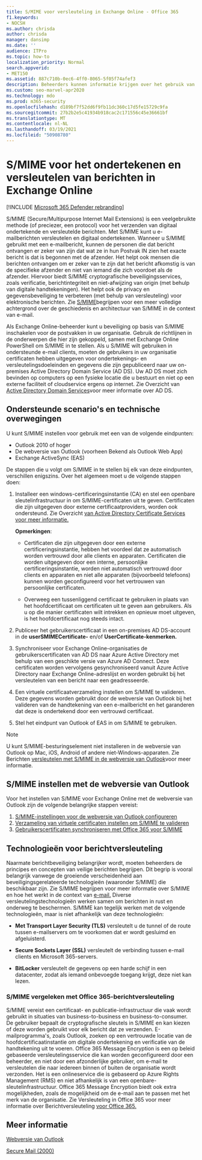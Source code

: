 ```yaml
---
title: S/MIME voor versleuteling in Exchange Online - Office 365
f1.keywords:
- NOCSH
ms.author: chrisda
author: chrisda
manager: dansimp
ms.date: ''
audience: ITPro
ms.topic: how-to
localization_priority: Normal
search.appverid:
- MET150
ms.assetid: 887c710b-0ec6-4ff0-8065-5f05f74afef3
description: Beheerders kunnen informatie krijgen over het gebruik van S/MIME (Secure/Multipurpose Internet Mail Extensions) in Exchange Online om e-mailberichten te versleutelen en digitaal te ondertekenen.
ms.custom: seo-marvel-apr2020
ms.technology: mdo
ms.prod: m365-security
ms.openlocfilehash: d189bf7f52dd6f9fb11dc360c17d5fe15729c9fa
ms.sourcegitcommit: 27b2b2e5c41934b918cac2c171556c45e36661bf
ms.translationtype: MT
ms.contentlocale: nl-NL
ms.lasthandoff: 03/19/2021
ms.locfileid: "50908780"
---
```

# <a name="smime-for-message-signing-and-encryption-in-exchange-online"></a>S/MIME voor het ondertekenen en versleutelen van berichten in Exchange Online

[!INCLUDE [Microsoft 365 Defender rebranding](../includes/microsoft-defender-for-office.md)]


S/MIME (Secure/Multipurpose Internet Mail Extensions) is een veelgebruikte methode (of preciezer, een protocol) voor het verzenden van digitaal ondertekende en versleutelde berichten. Met S/MIME kunt u e-mailberichten versleutelen en digitaal ondertekenen. Wanneer u S/MIME gebruikt met een e-mailbericht, kunnen de personen die dat bericht ontvangen er zeker van zijn dat wat ze in hun Postvak IN zien het exacte bericht is dat is begonnen met de afzender. Het helpt ook mensen die berichten ontvangen om er zeker van te zijn dat het bericht afkomstig is van de specifieke afzender en niet van iemand die zich voordoet als de afzender. Hiervoor biedt S/MIME cryptografische beveiligingsservices, zoals verificatie, berichtintegriteit en niet-afwijzing van origin (met behulp van digitale handtekeningen). Het helpt ook de privacy en gegevensbeveiliging te verbeteren (met behulp van versleuteling) voor elektronische berichten. Zie [S/MIME](/previous-versions/tn-archive/aa995740(v=exchg.65))begrijpen voor een meer volledige achtergrond over de geschiedenis en architectuur van S/MIME in de context van e-mail.

Als Exchange Online-beheerder kunt u beveiliging op basis van S/MIME inschakelen voor de postvakken in uw organisatie. Gebruik de richtlijnen in de onderwerpen die hier zijn gekoppeld, samen met Exchange Online PowerShell om S/MIME in te stellen. Als u S/MIME wilt gebruiken in ondersteunde e-mail clients, moeten de gebruikers in uw organisatie certificaten hebben uitgegeven voor ondertekenings- en versleutelingsdoeleinden en gegevens die zijn gepubliceerd naar uw on-premises Active Directory Domain Service (AD DS). Uw AD DS moet zich bevinden op computers op een fysieke locatie die u bestuurt en niet op een externe faciliteit of cloudservice ergens op internet. Zie Overzicht van [Active Directory Domain Services](/windows-server/identity/ad-ds/get-started/virtual-dc/active-directory-domain-services-overview)voor meer informatie over AD DS.

## <a name="supported-scenarios-and-technical-considerations"></a>Ondersteunde scenario's en technische overwegingen

U kunt S/MIME instellen voor gebruik met een van de volgende eindpunten:

- Outlook 2010 of hoger
- De webversie van Outlook (voorheen Bekend als Outlook Web App)
- Exchange ActiveSync (EAS)

De stappen die u volgt om S/MIME in te stellen bij elk van deze eindpunten, verschillen enigszins. Over het algemeen moet u de volgende stappen doen:

1. Installeer een windows-certificeringsinstantie (CA) en stel een openbare sleutelinfrastructuur in om S/MIME-certificaten uit te geven. Certificaten die zijn uitgegeven door externe certificaatproviders, worden ook ondersteund. Zie Overzicht [van Active Directory Certificate Services voor meer informatie.](/previous-versions/windows/it-pro/windows-server-2012-r2-and-2012/hh831740(v=ws.11))

   **Opmerkingen**:

   - Certificaten die zijn uitgegeven door een externe certificeringsinstantie, hebben het voordeel dat ze automatisch worden vertrouwd door alle clients en apparaten. Certificaten die worden uitgegeven door een interne, persoonlijke certificeringsinstantie, worden niet automatisch vertrouwd door clients en apparaten en niet alle apparaten (bijvoorbeeld telefoons) kunnen worden geconfigureerd voor het vertrouwen van persoonlijke certificaten.

   - Overweeg een tussenliggend certificaat te gebruiken in plaats van het hoofdcertificaat om certificaten uit te geven aan gebruikers. Als u op die manier certificaten wilt intrekken en opnieuw moet uitgeven, is het hoofdcertificaat nog steeds intact.

2. Publiceer het gebruikerscertificaat in een on-premises AD DS-account in de **userSMIMECertificate-** en/of **UserCertificate-kenmerken.**

3. Synchroniseer voor Exchange Online-organisaties de gebruikerscertificaten van AD DS naar Azure Active Directory met behulp van een geschikte versie van Azure AD Connect. Deze certificaten worden vervolgens gesynchroniseerd vanuit Azure Active Directory naar Exchange Online-adreslijst en worden gebruikt bij het versleutelen van een bericht naar een geadresseerde.

4. Een virtuele certificaatverzameling instellen om S/MIME te valideren. Deze gegevens worden gebruikt door de webversie van Outlook bij het valideren van de handtekening van een e-mailbericht en het garanderen dat deze is ondertekend door een vertrouwd certificaat.

5. Stel het eindpunt van Outlook of EAS in om S/MIME te gebruiken.

> [!NOTE]
> U kunt S/MIME-besturingselement niet installeren in de webversie van Outlook op Mac, iOS, Android of andere niet-Windows-apparaten. Zie Berichten [versleutelen met S/MIME in de webversie van Outlook](https://support.microsoft.com/office/878c79fc-7088-4b39-966f-14512658f480)voor meer informatie.

## <a name="set-up-smime-with-outlook-on-the-web"></a>S/MIME instellen met de webversie van Outlook

Voor het instellen van S/MIME voor Exchange Online met de webversie van Outlook zijn de volgende belangrijke stappen vereist:

1. [S/MIME-instellingen voor de webversie van Outlook configureren](configure-s-mime-settings-for-outlook-web-app.md)
2. [Verzameling van virtuele certificaten instellen om S/MIME te valideren](set-up-virtual-certificate-collection-to-validate-s-mime.md)
3. [Gebruikerscertificaten synchroniseren met Office 365 voor S/MIME](sync-user-certificates-to-office-365-for-s-mime.md)

## <a name="related-message-encryption-technologies"></a>Technologieën voor berichtversleuteling

Naarmate berichtbeveiliging belangrijker wordt, moeten beheerders de principes en concepten van veilige berichten begrijpen. Dit begrip is vooral belangrijk vanwege de groeiende verscheidenheid aan beveiligingsgerelateerde technologieën (waaronder S/MIME) die beschikbaar zijn. Zie S/MIME begrijpen voor meer informatie over S/MIME en hoe het werkt in de context van [e-mail.](/previous-versions/tn-archive/aa995740(v=exchg.65)) Diverse versleutelingstechnologieën werken samen om berichten in rust en onderweg te beschermen. S/MIME kan tegelijk werken met de volgende technologieën, maar is niet afhankelijk van deze technologieën:

- **Met Transport Layer Security (TLS)** versleutelt u de tunnel of de route tussen e-mailservers om te voorkomen dat er wordt gesluimd en afgeluisterd.

- **Secure Sockets Layer (SSL)** versleutelt de verbinding tussen e-mail clients en Microsoft 365-servers.

- **BitLocker** versleutelt de gegevens op een harde schijf in een datacenter, zodat als iemand onbevoegde toegang krijgt, deze niet kan lezen.

### <a name="smime-compared-with-office-365-message-encryption"></a>S/MIME vergeleken met Office 365-berichtversleuteling

S/MIME vereist een certificaat- en publicatie-infrastructuur die vaak wordt gebruikt in situaties van business-to-business en business-to-consumer. De gebruiker bepaalt de cryptografische sleutels in S/MIME en kan kiezen of deze worden gebruikt voor elk bericht dat ze verzenden. E-mailprogramma's, zoals Outlook, zoeken op een vertrouwde locatie van de hoofdcertificaatinstantie om digitale ondertekening en verificatie van de handtekening uit te voeren. Office 365 Message Encryption is een op beleid gebaseerde versleutelingsservice die kan worden geconfigureerd door een beheerder, en niet door een afzonderlijke gebruiker, om e-mail te versleutelen die naar iedereen binnen of buiten de organisatie wordt verzonden. Het is een onlineservice die is gebaseerd op Azure Rights Management (RMS) en niet afhankelijk is van een openbare-sleutelinfrastructuur. Office 365 Message Encryption biedt ook extra mogelijkheden, zoals de mogelijkheid om de e-mail aan te passen met het merk van de organisatie. Zie Versleuteling in Office 365 voor meer informatie over Berichtversleuteling [voor Office 365.](../../compliance/encryption.md)

## <a name="more-information"></a>Meer informatie

[Webversie van Outlook](/exchange/exchange-admin-center)

[Secure Mail (2000)](/previous-versions/windows/it-pro/windows-2000-server/cc962043(v=technet.10))